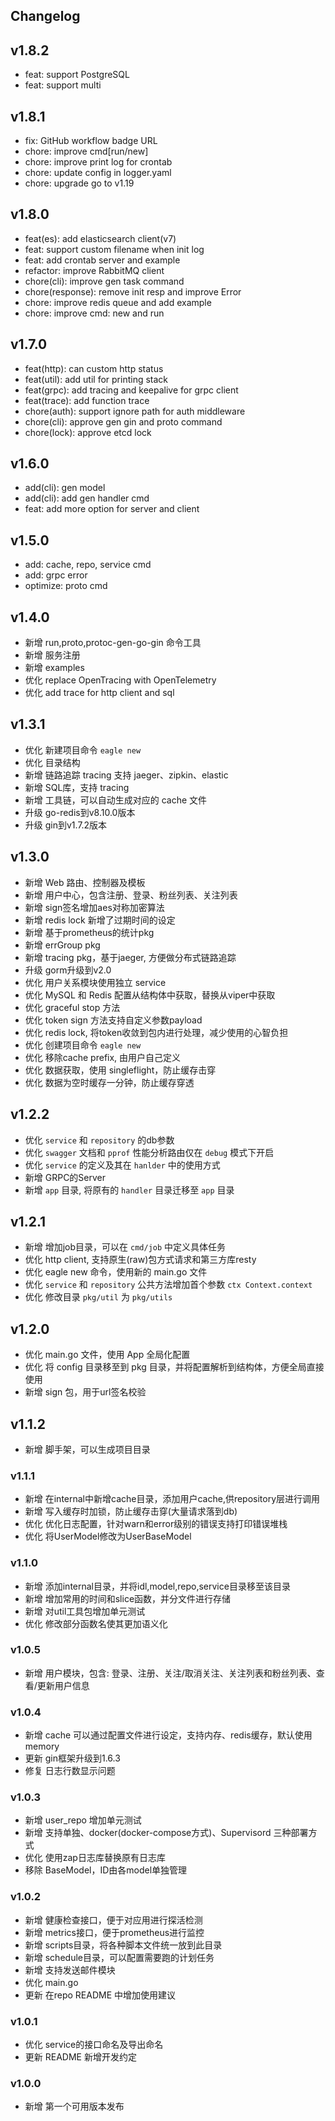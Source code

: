 ## Changelog

## v1.8.2
- feat: support PostgreSQL
- feat: support multi

## v1.8.1
- fix: GitHub workflow badge URL
- chore: improve cmd[run/new]
- chore: improve print log for crontab
- chore: update config in logger.yaml
- chore: upgrade go to v1.19

## v1.8.0
- feat(es): add elasticsearch client(v7)
- feat: support custom filename when init log
- feat: add crontab server and example
- refactor: improve RabbitMQ client
- chore(cli): improve gen task command
- chore(response): remove init resp and improve Error
- chore: improve redis queue and add example
- chore: improve cmd: new and run

## v1.7.0
- feat(http): can custom http status
- feat(util): add util for printing stack
- feat(grpc): add tracing and keepalive for grpc client
- feat(trace): add function trace 
- chore(auth): support ignore path for auth middleware
- chore(cli): approve gen gin and proto command
- chore(lock): approve etcd lock

## v1.6.0
- add(cli): gen model
- add(cli): add gen handler cmd
- feat: add more option for server and client

## v1.5.0
- add: cache, repo, service cmd
- add: grpc error
- optimize: proto cmd

## v1.4.0
- 新增 run,proto,protoc-gen-go-gin 命令工具
- 新增 服务注册
- 新增 examples
- 优化 replace OpenTracing with OpenTelemetry
- 优化 add trace for http client and sql

## v1.3.1
- 优化 新建项目命令 `eagle new`
- 优化 目录结构
- 新增 链路追踪 tracing 支持 jaeger、zipkin、elastic
- 新增 SQL库，支持 tracing
- 新增 工具链，可以自动生成对应的 cache 文件
- 升级 go-redis到v8.10.0版本
- 升级 gin到v1.7.2版本

## v1.3.0
- 新增 Web 路由、控制器及模板
- 新增 用户中心，包含注册、登录、粉丝列表、关注列表
- 新增 sign签名增加aes对称加密算法
- 新增 redis lock 新增了过期时间的设定
- 新增 基于prometheus的统计pkg
- 新增 errGroup pkg
- 新增 tracing pkg，基于jaeger, 方便做分布式链路追踪
- 升级 gorm升级到v2.0
- 优化 用户关系模块使用独立 service
- 优化 MySQL 和 Redis 配置从结构体中获取，替换从viper中获取
- 优化 graceful stop 方法
- 优化 token sign 方法支持自定义参数payload
- 优化 redis lock, 将token收敛到包内进行处理，减少使用的心智负担
- 优化 创建项目命令 `eagle new`
- 优化 移除cache prefix, 由用户自己定义
- 优化 数据获取，使用 singleflight，防止缓存击穿
- 优化 数据为空时缓存一分钟，防止缓存穿透

## v1.2.2
- 优化 `service` 和 `repository` 的db参数
- 优化 `swagger` 文档和 `pprof` 性能分析路由仅在 `debug` 模式下开启
- 优化 `service` 的定义及其在 `hanlder` 中的使用方式
- 新增 GRPC的Server
- 新增 `app` 目录, 将原有的 `handler` 目录迁移至 `app` 目录

## v1.2.1
- 新增 增加job目录，可以在 `cmd/job` 中定义具体任务
- 优化 http client, 支持原生(raw)包方式请求和第三方库resty
- 优化 eagle new 命令，使用新的 main.go 文件
- 优化 `service` 和 `repository` 公共方法增加首个参数 `ctx Context.context`
- 优化 修改目录 `pkg/util` 为 `pkg/utils`

## v1.2.0
- 优化 main.go 文件，使用 App 全局化配置
- 优化 将 config 目录移至到 pkg 目录，并将配置解析到结构体，方便全局直接使用
- 新增 sign 包，用于url签名校验

## v1.1.2
- 新增 脚手架，可以生成项目目录

### v1.1.1
- 新增 在internal中新增cache目录，添加用户cache,供repository层进行调用
- 新增 写入缓存时加锁，防止缓存击穿(大量请求落到db)
- 优化 优化日志配置，针对warn和error级别的错误支持打印错误堆栈
- 优化 将UserModel修改为UserBaseModel

### v1.1.0
- 新增 添加internal目录，并将idl,model,repo,service目录移至该目录
- 新增 增加常用的时间和slice函数，并分文件进行存储
- 新增 对util工具包增加单元测试
- 优化 修改部分函数名使其更加语义化

### v1.0.5
- 新增 用户模块，包含: 登录、注册、关注/取消关注、关注列表和粉丝列表、查看/更新用户信息

### v1.0.4
- 新增 cache 可以通过配置文件进行设定，支持内存、redis缓存，默认使用memory
- 更新 gin框架升级到1.6.3
- 修复 日志行数显示问题

### v1.0.3
- 新增 user_repo 增加单元测试
- 新增 支持单独、docker(docker-compose方式)、Supervisord 三种部署方式
- 优化 使用zap日志库替换原有日志库
- 移除 BaseModel，ID由各model单独管理

### v1.0.2
- 新增 健康检查接口，便于对应用进行探活检测
- 新增 metrics接口，便于prometheus进行监控
- 新增 scripts目录，将各种脚本文件统一放到此目录
- 新增 schedule目录，可以配置需要跑的计划任务
- 新增 支持发送邮件模块
- 优化 main.go
- 更新 在repo README 中增加使用建议

### v1.0.1
- 优化 service的接口命名及导出命名
- 更新 README 新增开发约定

### v1.0.0
- 新增 第一个可用版本发布
